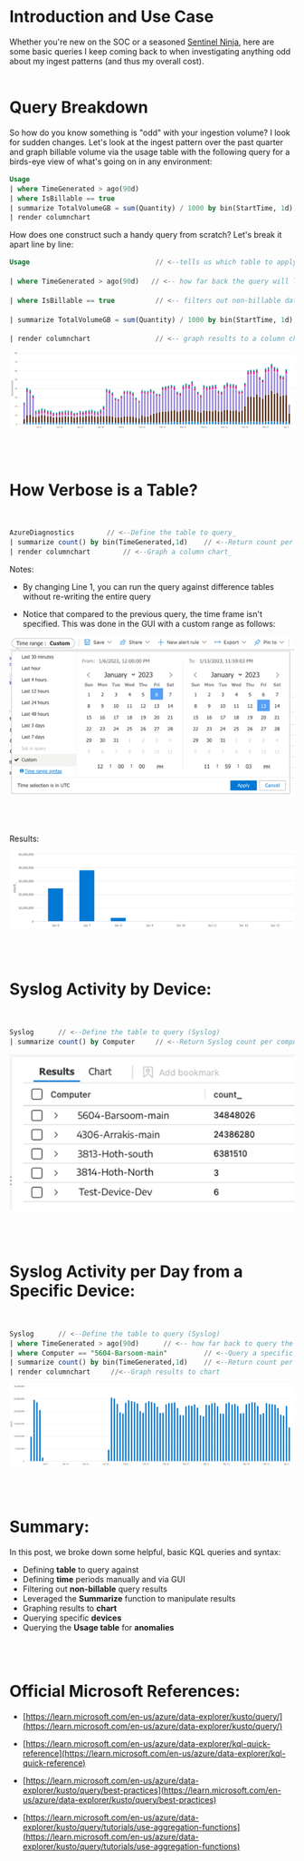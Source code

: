 # Introduction and Use Case

Whether you're new on the SOC or a seasoned [Sentinel Ninja](https://techcommunity.microsoft.com/t5/microsoft-sentinel-blog/become-a-microsoft-sentinel-ninja-the-complete-level-400/ba-p/1246310), here are some basic queries I keep coming back to when investigating anything odd about my ingest patterns (and thus my overall cost). 
<br/>
<br/>

# Query Breakdown

So how do you know something is "odd" with your ingestion volume? I look for sudden changes. Let's look at the ingest pattern over the past quarter and graph billable volume via the usage table with the following query for a birds-eye view of what's going on in any environment:


```sql 
Usage
| where TimeGenerated > ago(90d)
| where IsBillable == true
| summarize TotalVolumeGB = sum(Quantity) / 1000 by bin(StartTime, 1d), Solution
| render columnchart
```

How does one construct such a handy query from scratch? Let's break it apart line by line:

```sql
Usage                               // <--tells us which table to apply this query to. In this case it's the Usage log table.

| where TimeGenerated > ago(90d)   // <-- how far back the query will look in the table_

| where IsBillable == true          // <-- filters out non-billable data (we're only worried about data that incurs a cost)

| summarize TotalVolumeGB = sum(Quantity) / 1000 by bin(StartTime, 1d), Solution    // <--Convert to GB and return results by day, per ingest solution (LogManagement, Security, etc.)

| render columnchart                // <-- graph results to a column chart
```

![Usage Table](/assets/img/AOAQ1/usage_graph.png)

<br/>
<br/>

# How Verbose is a Table?
 <br/>

```sql
AzureDiagnostics        // <--Define the table to query_
| summarize count() by bin(TimeGenerated,1d)    // <--Return count per day_
| render columnchart        // <--Graph a column chart_
```
Notes:

- By changing Line 1, you can run the query against difference tables without re-writing the entire query

- Notice that compared to the previous query, the time frame isn't specified. This was done in the GUI with a custom range as follows:

![](/assets/img/AOAQ1/Time_Range_GUI.png)

<br/>
<br/>

Results:

![](/assets/img/AOAQ1/AZDiag_graph.png)

<br/>
<br/>

# Syslog Activity by Device:
<br/>

```sql
Syslog      // <--Define the table to query (Syslog)
| summarize count() by Computer     // <--Return Syslog count per computer
```

![](/assets/img/AOAQ1/Devices.png)

<br/>
<br/>

# Syslog Activity per Day from a Specific Device:
<br/>

```sql
Syslog      // <--Define the table to query (Syslog)
| where TimeGenerated > ago(90d)      // <-- how far back to query the table
| where Computer == "5604-Barsoom-main"         // <--Query a specific device
| summarize count() by bin(TimeGenerated,1d)    // <--Return count per day
| render columnchart     //<--Graph results to chart
```
![](/assets/img/AOAQ1/syslog_graph.png)

<br/>
<br/>

# Summary:

In this post, we broke down some helpful, basic KQL queries and syntax:

- Defining **table** to query against
- Defining **time** periods manually and via GUI
- Filtering out **non-billable** query results
- Leveraged the **Summarize** function to manipulate results
- Graphing results to **chart**
- Querying specific **devices**
- Querying the **Usage table** for **anomalies**

<br/>
<br/>

# Official Microsoft References:

- [https://learn.microsoft.com/en-us/azure/data-explorer/kusto/query/](https://learn.microsoft.com/en-us/azure/data-explorer/kusto/query/)

- [https://learn.microsoft.com/en-us/azure/data-explorer/kql-quick-reference](https://learn.microsoft.com/en-us/azure/data-explorer/kql-quick-reference)

- [https://learn.microsoft.com/en-us/azure/data-explorer/kusto/query/best-practices](https://learn.microsoft.com/en-us/azure/data-explorer/kusto/query/best-practices)

- [https://learn.microsoft.com/en-us/azure/data-explorer/kusto/query/tutorials/use-aggregation-functions](https://learn.microsoft.com/en-us/azure/data-explorer/kusto/query/tutorials/use-aggregation-functions)